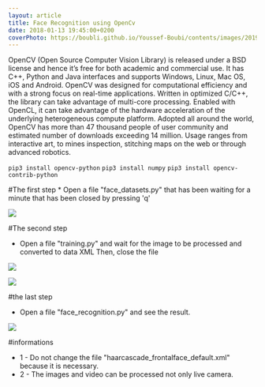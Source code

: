 ```yaml
---
layout: article
title: Face Recognition using OpenCv
date: 2018-01-13 19:45:00+0200
coverPhoto: https://boubli.github.io/Youssef-Boubi/contents/images/2019/01/51076992-b390e100-1697-11e9-9be1-ed5c63a067a6.png
---
```


OpenCV (Open Source Computer Vision Library) is released under a BSD license and hence it’s free for both academic and commercial use. It has C++, Python and Java interfaces and supports Windows, Linux, Mac OS, iOS and Android. OpenCV was designed for computational efficiency and with a strong focus on real-time applications. Written in optimized C/C++, the library can take advantage of multi-core processing. Enabled with OpenCL, it can take advantage of the hardware acceleration of the underlying heterogeneous compute platform.
Adopted all around the world, OpenCV has more than 47 thousand people of user community and estimated number of downloads exceeding 14 million. Usage ranges from interactive art, to mines inspection, stitching maps on the web or through advanced robotics.

`pip3 install opencv-python`
`pip3 install numpy`
`pip3 install opencv-contrib-python`

#The first step
	* Open a file "face_datasets.py" that has been waiting for a minute that has been closed by pressing 'q'

![](https://boubli.github.io/Youssef-Boubi/contents/images/2019/01/51076992-b390e100-1697-11e9-9be1-ed5c63a067a6.png)

#The second step
 * Open a file "training.py" and wait for the image to be processed and converted to data XML Then, close the file

![](https://boubli.github.io/Youssef-Boubi/contents/images/2019/01/51077003-e76c0680-1697-11e9-931d-18dd51c68827.png)

![](https://boubli.github.io/Youssef-Boubi/contents/images/2019/01/51077012-12eef100-1698-11e9-91be-f9f7032b5dbe.png)

#the last step
 * Open a file "face_recognition.py" and see the result.

![](https://boubli.github.io/Youssef-Boubi/contents/images/2019/01/51077018-40d43580-1698-11e9-8865-4eb96506a4a0.png)

#informations
 * 1 - Do not change the file "haarcascade_frontalface_default.xml" because it is necessary.
 * 2 - The images and video can be processed not only live camera.


